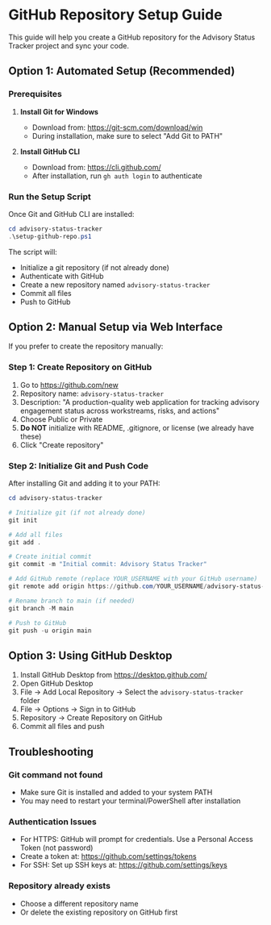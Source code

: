 # GitHub Repository Setup Guide

This guide will help you create a GitHub repository for the Advisory Status Tracker project and sync your code.

## Option 1: Automated Setup (Recommended)

### Prerequisites

1. **Install Git for Windows**
   - Download from: https://git-scm.com/download/win
   - During installation, make sure to select "Add Git to PATH"

2. **Install GitHub CLI**
   - Download from: https://cli.github.com/
   - After installation, run `gh auth login` to authenticate

### Run the Setup Script

Once Git and GitHub CLI are installed:

```powershell
cd advisory-status-tracker
.\setup-github-repo.ps1
```

The script will:
- Initialize a git repository (if not already done)
- Authenticate with GitHub
- Create a new repository named `advisory-status-tracker`
- Commit all files
- Push to GitHub

## Option 2: Manual Setup via Web Interface

If you prefer to create the repository manually:

### Step 1: Create Repository on GitHub

1. Go to https://github.com/new
2. Repository name: `advisory-status-tracker`
3. Description: "A production-quality web application for tracking advisory engagement status across workstreams, risks, and actions"
4. Choose Public or Private
5. **Do NOT** initialize with README, .gitignore, or license (we already have these)
6. Click "Create repository"

### Step 2: Initialize Git and Push Code

After installing Git and adding it to your PATH:

```powershell
cd advisory-status-tracker

# Initialize git (if not already done)
git init

# Add all files
git add .

# Create initial commit
git commit -m "Initial commit: Advisory Status Tracker"

# Add GitHub remote (replace YOUR_USERNAME with your GitHub username)
git remote add origin https://github.com/YOUR_USERNAME/advisory-status-tracker.git

# Rename branch to main (if needed)
git branch -M main

# Push to GitHub
git push -u origin main
```

## Option 3: Using GitHub Desktop

1. Install GitHub Desktop from https://desktop.github.com/
2. Open GitHub Desktop
3. File → Add Local Repository → Select the `advisory-status-tracker` folder
4. File → Options → Sign in to GitHub
5. Repository → Create Repository on GitHub
6. Commit all files and push

## Troubleshooting

### Git command not found
- Make sure Git is installed and added to your system PATH
- You may need to restart your terminal/PowerShell after installation

### Authentication Issues
- For HTTPS: GitHub will prompt for credentials. Use a Personal Access Token (not password)
- Create a token at: https://github.com/settings/tokens
- For SSH: Set up SSH keys at: https://github.com/settings/keys

### Repository already exists
- Choose a different repository name
- Or delete the existing repository on GitHub first

